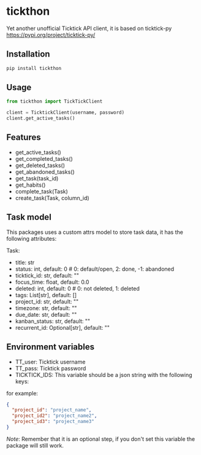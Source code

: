 # tickthon
Yet another unofficial Ticktick API client, it is based on ticktick-py https://pypi.org/project/ticktick-py/

## Installation
```bash
pip install tickthon
```

## Usage

```python
from tickthon import TickTickClient

client = TicktickClient(username, password)
client.get_active_tasks()
```

## Features
- get_active_tasks()
- get_completed_tasks()
- get_deleted_tasks()
- get_abandoned_tasks()
- get_task(task_id)
- get_habits()
- complete_task(Task)
- create_task(Task, column_id)


## Task model
This packages uses a custom attrs model to store task data, it has the following attributes:

Task:
- title: str 
- status: int, default: 0  # 0: default/open, 2: done, -1: abandoned
- ticktick_id: str, default: ""
- focus_time: float, default: 0.0
- deleted: int, default: 0  # 0: not deleted, 1: deleted
- tags: List[str], default: []
- project_id: str, default: ""
- timezone: str, default: ""
- due_date: str, default: ""
- kanban_status: str, default: ""
- recurrent_id: Optional[str], default: ""

## Environment variables
- TT_user: Ticktick username
- TT_pass: Ticktick password
- TICKTICK_IDS: This variable should be a json string with the following keys:

for example:
```json
{
  "project_id": "project_name",
  "project_id2": "project_name2",
  "project_id3": "project_name3"
}
```
*Note*: Remember that it is an optional step, if you don't set this variable the package will still work.
